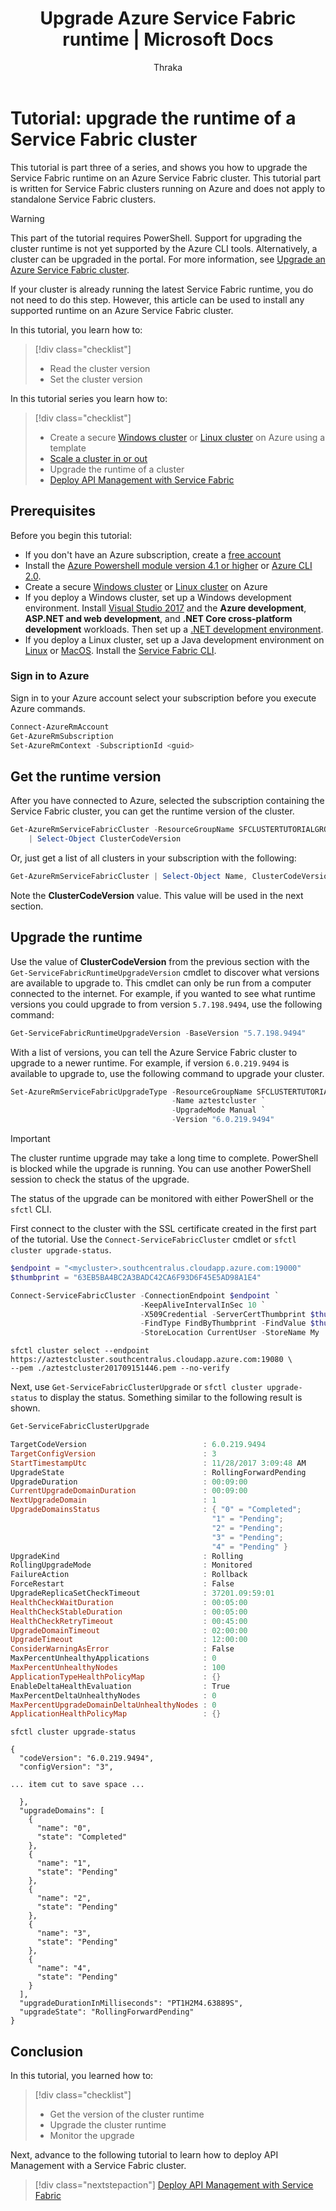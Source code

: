 ﻿---
title: Upgrade Azure Service Fabric runtime | Microsoft Docs
description: In this tutorial, you learn how to use PowerShell to upgrade the runtime of an Azure-hosted Service Fabric cluster.
services: service-fabric
documentationcenter: .net
author: Thraka
manager: timlt
editor: ''

ms.assetid:
ms.service: service-fabric
ms.devlang: dotNet
ms.topic: tutorial
ms.tgt_pltfrm: NA
ms.workload: NA
ms.date: 11/28/2017
ms.author: adegeo
ms.custom: mvc
---

# Tutorial: upgrade the runtime of a Service Fabric cluster

This tutorial is part three of a series, and shows you how to upgrade the Service Fabric runtime on an Azure Service Fabric cluster. This tutorial part is written for Service Fabric clusters running on Azure and does not apply to standalone Service Fabric clusters.

> [!WARNING]
> This part of the tutorial requires PowerShell. Support for upgrading the cluster runtime is not yet supported by the Azure CLI tools. Alternatively, a cluster can be upgraded in the portal. For more information, see [Upgrade an Azure Service Fabric cluster](service-fabric-cluster-upgrade.md).

If your cluster is already running the latest Service Fabric runtime, you do not need to do this step. However, this article can be used to install any supported runtime on an Azure Service Fabric cluster.

In this tutorial, you learn how to:

> [!div class="checklist"]
> * Read the cluster version
> * Set the cluster version

In this tutorial series you learn how to:
> [!div class="checklist"]
> * Create a secure [Windows cluster](service-fabric-tutorial-create-vnet-and-windows-cluster.md) or [Linux cluster](service-fabric-tutorial-create-vnet-and-linux-cluster.md) on Azure using a template
> * [Scale a cluster in or out](service-fabric-tutorial-scale-cluster.md)
> * Upgrade the runtime of a cluster
> * [Deploy API Management with Service Fabric](service-fabric-tutorial-deploy-api-management.md)

## Prerequisites
Before you begin this tutorial:
- If you don't have an Azure subscription, create a [free account](https://azure.microsoft.com/free/?WT.mc_id=A261C142F)
- Install the [Azure Powershell module version 4.1 or higher](https://docs.microsoft.com/powershell/azure/install-azurerm-ps) or [Azure CLI 2.0](/cli/azure/install-azure-cli).
- Create a secure [Windows cluster](service-fabric-tutorial-create-vnet-and-windows-cluster.md) or [Linux cluster](service-fabric-tutorial-create-vnet-and-linux-cluster.md) on Azure
- If you deploy a Windows cluster, set up a Windows development environment. Install [Visual Studio 2017](http://www.visualstudio.com) and the **Azure development**, **ASP.NET and web development**, and **.NET Core cross-platform development** workloads.  Then set up a [.NET development environment](service-fabric-get-started.md).
- If you deploy a Linux cluster, set up a Java development environment on [Linux](service-fabric-get-started-linux.md) or [MacOS](service-fabric-get-started-mac.md).  Install the [Service Fabric CLI](service-fabric-cli.md). 

### Sign in to Azure
Sign in to your Azure account select your subscription before you execute Azure commands.

```powershell
Connect-AzureRmAccount
Get-AzureRmSubscription
Set-AzureRmContext -SubscriptionId <guid>
```

## Get the runtime version

After you have connected to Azure, selected the subscription containing the Service Fabric cluster, you can get the runtime version of the cluster.

```powershell
Get-AzureRmServiceFabricCluster -ResourceGroupName SFCLUSTERTUTORIALGROUP -Name aztestcluster `
    | Select-Object ClusterCodeVersion
```

Or, just get a list of all clusters in your subscription with the following:

```powershell
Get-AzureRmServiceFabricCluster | Select-Object Name, ClusterCodeVersion
```

Note the **ClusterCodeVersion** value. This value will be used in the next section.

## Upgrade the runtime

Use the value of **ClusterCodeVersion** from the previous section with the `Get-ServiceFabricRuntimeUpgradeVersion` cmdlet to discover what versions are available to upgrade to. This cmdlet can only be run from a computer connected to the internet. For example, if you wanted to see what runtime versions you could upgrade to from version `5.7.198.9494`, use the following command:

```powershell
Get-ServiceFabricRuntimeUpgradeVersion -BaseVersion "5.7.198.9494"
```

With a list of versions, you can tell the Azure Service Fabric cluster to upgrade to a newer runtime. For example, if version `6.0.219.9494` is available to upgrade to, use the following command to upgrade your cluster.

```powershell
Set-AzureRmServiceFabricUpgradeType -ResourceGroupName SFCLUSTERTUTORIALGROUP `
                                    -Name aztestcluster `
                                    -UpgradeMode Manual `
                                    -Version "6.0.219.9494"
```

> [!IMPORTANT]
> The cluster runtime upgrade may take a long time to complete. PowerShell is blocked while the upgrade is running. You can use another PowerShell session to check the status of the upgrade.

The status of the upgrade can be monitored with either PowerShell or the `sfctl` CLI.

First connect to the cluster with the SSL certificate created in the first part of the tutorial. Use the `Connect-ServiceFabricCluster` cmdlet or `sfctl cluster upgrade-status`.

```powershell
$endpoint = "<mycluster>.southcentralus.cloudapp.azure.com:19000"
$thumbprint = "63EB5BA4BC2A3BADC42CA6F93D6F45E5AD98A1E4"

Connect-ServiceFabricCluster -ConnectionEndpoint $endpoint `
                             -KeepAliveIntervalInSec 10 `
                             -X509Credential -ServerCertThumbprint $thumbprint `
                             -FindType FindByThumbprint -FindValue $thumbprint `
                             -StoreLocation CurrentUser -StoreName My
```

```azurecli
sfctl cluster select --endpoint https://aztestcluster.southcentralus.cloudapp.azure.com:19080 \
--pem ./aztestcluster201709151446.pem --no-verify
```

Next, use `Get-ServiceFabricClusterUpgrade` or `sfctl cluster upgrade-status` to display the status. Something similar to the following result is shown.

```powershell
Get-ServiceFabricClusterUpgrade

TargetCodeVersion                          : 6.0.219.9494
TargetConfigVersion                        : 3
StartTimestampUtc                          : 11/28/2017 3:09:48 AM
UpgradeState                               : RollingForwardPending
UpgradeDuration                            : 00:09:00
CurrentUpgradeDomainDuration               : 00:09:00
NextUpgradeDomain                          : 1
UpgradeDomainsStatus                       : { "0" = "Completed";
                                             "1" = "Pending";
                                             "2" = "Pending";
                                             "3" = "Pending";
                                             "4" = "Pending" }
UpgradeKind                                : Rolling
RollingUpgradeMode                         : Monitored
FailureAction                              : Rollback
ForceRestart                               : False
UpgradeReplicaSetCheckTimeout              : 37201.09:59:01
HealthCheckWaitDuration                    : 00:05:00
HealthCheckStableDuration                  : 00:05:00
HealthCheckRetryTimeout                    : 00:45:00
UpgradeDomainTimeout                       : 02:00:00
UpgradeTimeout                             : 12:00:00
ConsiderWarningAsError                     : False
MaxPercentUnhealthyApplications            : 0
MaxPercentUnhealthyNodes                   : 100
ApplicationTypeHealthPolicyMap             : {}
EnableDeltaHealthEvaluation                : True
MaxPercentDeltaUnhealthyNodes              : 0
MaxPercentUpgradeDomainDeltaUnhealthyNodes : 0
ApplicationHealthPolicyMap                 : {}
```

```azurecli
sfctl cluster upgrade-status

{
  "codeVersion": "6.0.219.9494",
  "configVersion": "3",

... item cut to save space ...

  },
  "upgradeDomains": [
    {
      "name": "0",
      "state": "Completed"
    },
    {
      "name": "1",
      "state": "Pending"
    },
    {
      "name": "2",
      "state": "Pending"
    },
    {
      "name": "3",
      "state": "Pending"
    },
    {
      "name": "4",
      "state": "Pending"
    }
  ],
  "upgradeDurationInMilliseconds": "PT1H2M4.63889S",
  "upgradeState": "RollingForwardPending"
}
```

## Conclusion
In this tutorial, you learned how to:

> [!div class="checklist"]
> * Get the version of the cluster runtime
> * Upgrade the cluster runtime
> * Monitor the upgrade

Next, advance to the following tutorial to learn how to deploy API Management with a Service Fabric cluster.
> [!div class="nextstepaction"]
> [Deploy API Management with Service Fabric](service-fabric-tutorial-deploy-api-management.md)
